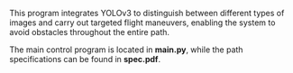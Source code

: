 This program integrates YOLOv3 to distinguish between different types of images and carry out targeted flight maneuvers, enabling the system to avoid obstacles throughout the entire path.

The main control program is located in **main.py**, while the path specifications can be found in **spec.pdf**.
